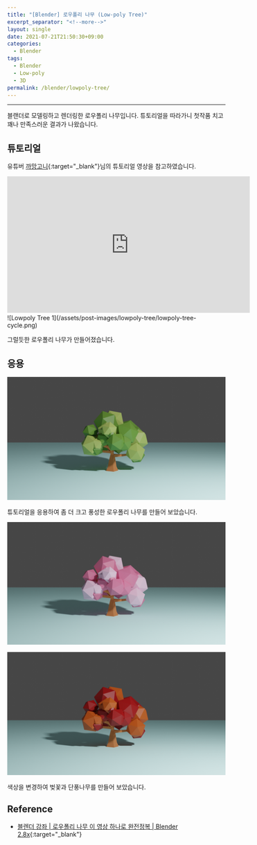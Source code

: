 ```yaml
---
title: "[Blender] 로우폴리 나무 (Low-poly Tree)"
excerpt_separator: "<!--more-->"
layout: single
date: 2021-07-21T21:50:30+09:00
categories:
  - Blender
tags:
  - Blender
  - Low-poly
  - 3D
permalink: /blender/lowpoly-tree/
---
```

---
블랜더로 모델링하고 렌더링한 로우폴리 나무입니다. 튜토리얼을 따라가니 첫작품 치고 꽤나 만족스러운 결과가 나왔습니다.
<!--more-->

## 튜토리얼

유튜버 [까망고니](https://www.youtube.com/channel/UC0_NSkjGfkc1x2TLsQrz1Kg){:target="_blank"}님의 튜토리얼 영상을 참고하였습니다.
<iframe width="560" height="315" src="https://www.youtube.com/embed/Cbio1Ec2SoU" frameborder="0" allowfullscreen></iframe>
<br>
![Lowpoly Tree 1](/assets/post-images/lowpoly-tree/lowpoly-tree-cycle.png)

그럴듯한 로우폴리 나무가 만들어졌습니다.

## 응용

![Lowpoly Tree 2](/assets/post-images/lowpoly-tree/lowpoly-tree2-cycle.png)

튜토리얼을 응용하여 좀 더 크고 풍성한 로우폴리 나무를 만들어 보았습니다.

![Lowpoly Tree 3](/assets/post-images/lowpoly-tree/lowpoly-tree3.png)

![Lowpoly Tree 4](/assets/post-images/lowpoly-tree/lowpoly-tree4.png)

색상을 변경하여 벚꽃과 단풍나무를 만들어 보았습니다.

## Reference
* [블렌더 강좌 \| 로우폴리 나무 이 영상 하나로 완전정복 \| Blender 2.8x](https://youtu.be/Cbio1Ec2SoU){:target="_blank"}